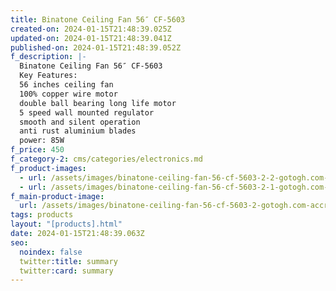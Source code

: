 ```yaml
---
title: Binatone Ceiling Fan 56″ CF-5603
created-on: 2024-01-15T21:48:39.025Z
updated-on: 2024-01-15T21:48:39.041Z
published-on: 2024-01-15T21:48:39.052Z
f_description: |-
  Binatone Ceiling Fan 56″ CF-5603
  Key Features:
  56 inches ceiling fan
  100% copper wire motor
  double ball bearing long life motor
  5 speed wall mounted regulator 
  smooth and silent operation
  anti rust aluminium blades
  power: 85W
f_price: 450
f_category-2: cms/categories/electronics.md
f_product-images:
  - url: /assets/images/binatone-ceiling-fan-56-cf-5603-2-2-gotogh.com-accra-ghana.jpg
  - url: /assets/images/binatone-ceiling-fan-56-cf-5603-2-1-gotogh.com-accra-ghana.jpg
f_main-product-image:
  url: /assets/images/binatone-ceiling-fan-56-cf-5603-2-gotogh.com-accra-ghana.jpg
tags: products
layout: "[products].html"
date: 2024-01-15T21:48:39.063Z
seo:
  noindex: false
  twitter:title: summary
  twitter:card: summary
---
```

